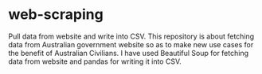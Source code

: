 # web-scraping
Pull data from website and write into CSV.
This repository is about fetching data from Australian government website so as to make new use cases for the benefit of Australian Civilians. 
I have used Beautiful Soup for fetching data from website and pandas for writing it into CSV.
